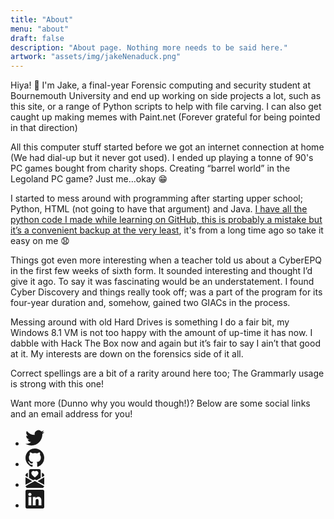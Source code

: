 ```yaml
---
title: "About"
menu: "about"
draft: false
description: "About page. Nothing more needs to be said here."
artwork: "assets/img/jakeNenaduck.png"
---
```

<div id="this_location"></div>

Hiya! &#128075; I'm Jake, a final-year Forensic computing and security student at Bournemouth University and end up working on side projects a lot, such as this site, or a range of Python scripts to help with file carving. I can also get caught up making memes with Paint.net (Forever grateful for being pointed in that direction)

All this computer stuff started before we got an internet connection at home (We had dial-up but it never got used). I ended up playing a tonne of 90's PC games bought from charity shops. Creating “barrel world” in the Legoland PC game? Just me…okay &#128513;

I started to mess around with programming after starting upper school; Python, HTML (not going to have that argument) and Java. [I have all the python code I made while learning on GitHub, this is probably a mistake but it’s a convenient backup at the very least](https://github.com/JakeNTech/GCSE-Python-Code), it's from a long time ago so take it easy on me &#128551;

Things got even more interesting when a teacher told us about a CyberEPQ in the first few weeks of sixth form. It sounded interesting and thought I’d give it ago. To say it was fascinating would be an understatement. I found Cyber Discovery and things really took off; was a part of the program for its four-year duration and, somehow, gained two GIACs in the process.

Messing around with old Hard Drives is something I do a fair bit, my Windows 8.1 VM is not too happy with the amount of up-time it has now. I dabble with Hack The Box now and again but it’s fair to say I ain’t that good at it. My interests are down on the forensics side of it all.

Correct spellings are a bit of a rarity around here too; The Grammarly usage is strong with this one!

Want more (Dunno why you would though!)? Below are some social links and an email address for you!

<div class="social_links">
    <ul>
        <!-- Twitter -->
        <li><a href="https://twitter.com/jakentech"><svg xmlns="http://www.w3.org/2000/svg" width="30" height="30" fill="currentColor" class="bi bi-twitter" viewBox="0 0 16 16"><path d="M5.026 15c6.038 0 9.341-5.003 9.341-9.334 0-.14 0-.282-.006-.422A6.685 6.685 0 0 0 16 3.542a6.658 6.658 0 0 1-1.889.518 3.301 3.301 0 0 0 1.447-1.817 6.533 6.533 0 0 1-2.087.793A3.286 3.286 0 0 0 7.875 6.03a9.325 9.325 0 0 1-6.767-3.429 3.289 3.289 0 0 0 1.018 4.382A3.323 3.323 0 0 1 .64 6.575v.045a3.288 3.288 0 0 0 2.632 3.218 3.203 3.203 0 0 1-.865.115 3.23 3.23 0 0 1-.614-.057 3.283 3.283 0 0 0 3.067 2.277A6.588 6.588 0 0 1 .78 13.58a6.32 6.32 0 0 1-.78-.045A9.344 9.344 0 0 0 5.026 15z"/></svg></a></li>
        <!-- Github -->
        <li><a href="https://github.com/jakentech"><svg xmlns="http://www.w3.org/2000/svg" width="30" height="30" fill="currentColor" class="bi bi-github" viewBox="0 0 16 16"><path d="M8 0C3.58 0 0 3.58 0 8c0 3.54 2.29 6.53 5.47 7.59.4.07.55-.17.55-.38 0-.19-.01-.82-.01-1.49-2.01.37-2.53-.49-2.69-.94-.09-.23-.48-.94-.82-1.13-.28-.15-.68-.52-.01-.53.63-.01 1.08.58 1.23.82.72 1.21 1.87.87 2.33.66.07-.52.28-.87.51-1.07-1.78-.2-3.64-.89-3.64-3.95 0-.87.31-1.59.82-2.15-.08-.2-.36-1.02.08-2.12 0 0 .67-.21 2.2.82.64-.18 1.32-.27 2-.27.68 0 1.36.09 2 .27 1.53-1.04 2.2-.82 2.2-.82.44 1.1.16 1.92.08 2.12.51.56.82 1.27.82 2.15 0 3.07-1.87 3.75-3.65 3.95.29.25.54.73.54 1.48 0 1.07-.01 1.93-.01 2.2 0 .21.15.46.55.38A8.012 8.012 0 0 0 16 8c0-4.42-3.58-8-8-8z"/></svg></a></li>
        <!-- Mail -->
        <li><a href="mailto:hello@jakentech.com"><svg xmlns="http://www.w3.org/2000/svg" width="30" height="30" fill="currentColor" class="bi bi-envelope-paper-heart-fill" viewBox="0 0 16 16"><path fill-rule="evenodd" d="m3 7.5 3.5 2L8 8.75l1.5.75 3.5-2v-6A1.5 1.5 0 0 0 11.5 0h-7A1.5 1.5 0 0 0 3 1.5v6ZM2 3.133l-.941.502A2 2 0 0 0 0 5.4v.313l2 1.173V3.133Zm12 3.753 2-1.173V5.4a2 2 0 0 0-1.059-1.765L14 3.133v3.753Zm-3.693 3.324L16 6.873v6.5l-5.693-3.163Zm5.634 4.274L8 10.072.059 14.484A2 2 0 0 0 2 16h12a2 2 0 0 0 1.941-1.516ZM5.693 10.21 0 13.372v-6.5l5.693 3.338ZM8 1.982C9.664.309 13.825 3.236 8 7 2.175 3.236 6.336.31 8 1.982Z"/></svg></a></li>
        <!-- LinkedIn -->
        <li><a href="https://www.linkedin.com/in/jake-nenadic-5a8989187/"><svg xmlns="http://www.w3.org/2000/svg" width="30" height="30" fill="currentColor" class="bi bi-linkedin" viewBox="0 0 16 16"><path d="M0 1.146C0 .513.526 0 1.175 0h13.65C15.474 0 16 .513 16 1.146v13.708c0 .633-.526 1.146-1.175 1.146H1.175C.526 16 0 15.487 0 14.854V1.146zm4.943 12.248V6.169H2.542v7.225h2.401zm-1.2-8.212c.837 0 1.358-.554 1.358-1.248-.015-.709-.52-1.248-1.342-1.248-.822 0-1.359.54-1.359 1.248 0 .694.521 1.248 1.327 1.248h.016zm4.908 8.212V9.359c0-.216.016-.432.08-.586.173-.431.568-.878 1.232-.878.869 0 1.216.662 1.216 1.634v3.865h2.401V9.25c0-2.22-1.184-3.252-2.764-3.252-1.274 0-1.845.7-2.165 1.193v.025h-.016a5.54 5.54 0 0 1 .016-.025V6.169h-2.4c.03.678 0 7.225 0 7.225h2.4z"/></svg></a></li>
    </ul>
</div>

<script src="/assets/js/location.js" onload="location_selector()"></script>